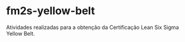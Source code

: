 # fm2s-yellow-belt
Atividades realizadas para a obtenção da Certificação Lean Six Sigma Yellow Belt.
